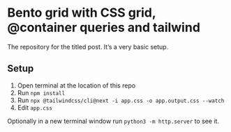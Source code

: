 # Bento grid with CSS grid, @container queries and tailwind
The repository for the titled post. It’s a very basic setup.

## Setup
1. Open terminal at the location of this repo
2. Run `npm install`
3. Run `npx @tailwindcss/cli@next -i app.css -o app.output.css --watch`
4. Edit `app.css`

Optionally in a new terminal window run `python3 -m http.server` to see it.
